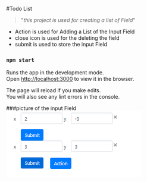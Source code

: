 #Todo List
>"_this project is used for creating a list of Field_"


 * Action is used for Adding a List of the Input Field
 * close icon is used for the deleting the field
 * submit is used to store the input Field 
### `npm start`
Runs the app in the development mode.<br />
Open [http://localhost:3000](http://localhost:3000) to view it in the browser.

The page will reload if you make edits.<br />
You will also see any lint errors in the console.
 
 ###picture of the input Field
 ![formlist](./Capture.PNG)